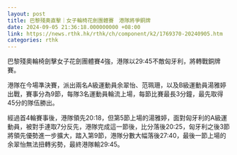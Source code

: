 ```yaml
---
layout: post
title: 巴黎殘奧直擊｜女子輪椅花劍團體賽　港隊將爭銅牌
date: 2024-09-05 21:36:18.000000000 +08:00
link: https://news.rthk.hk/rthk/ch/component/k2/1769370-20240905.htm
categories: rthk
---
```


巴黎殘奧輪椅劍擊女子花劍團體賽4強，港隊以29:45不敵匈牙利，將轉戰銅牌賽。

港隊在今場準決賽，派出兩名A級運動員余翠怡、范珮珊，以及B級運動員湯雅婷出戰，賽事分為9節，每隊3名運動員輪流上場，每節比賽最長3分鐘，最先取得45分的隊伍勝出。

經過首4輪賽事後，港隊領先20:18，但第5節上場的湯雅婷，面對匈牙利的A級運動員，被對手連取7分反先，港隊完成這一節後，比分落後20:25，匈牙利之後3節將領先優勢進一步擴大，踏入第9節，港隊分數大幅落後27:40，最後一節上場的余翠怡無法扭轉劣勢，最終港隊輸29:45。

